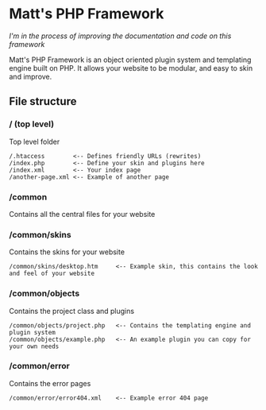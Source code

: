 Matt's PHP Framework
=====================

*I'm in the process of improving the documentation and code on this framework*

Matt's PHP Framework is an object oriented plugin system and templating engine built on PHP. It allows your website to be modular, and easy to skin and improve.

## File structure

### / (top level)
Top level folder
```
/.htaccess        <-- Defines friendly URLs (rewrites)
/index.php        <-- Define your skin and plugins here
/index.xml        <-- Your index page
/another-page.xml <-- Example of another page
```

### /common
Contains all the central files for your website

### /common/skins
Contains the skins for your website
```
/common/skins/desktop.htm     <-- Example skin, this contains the look and feel of your website
```

### /common/objects
Contains the project class and plugins
```
/common/objects/project.php   <-- Contains the templating engine and plugin system
/common/objects/example.php   <-- An example plugin you can copy for your own needs
```

### /common/error
Contains the error pages
```
/common/error/error404.xml    <-- Example error 404 page
```

